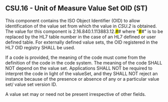 ## CSU.16 - Unit of Measure Value Set OID (ST)

This component contains the ISO Object Identifier (OID) to allow identification of the value set from which the value in _CSU.2_ is obtained. The value for this component is 2.16.840.1.113883.12.<mark>#</mark># where "<mark>#</mark>#" is to be replaced by the HL7 table number in the case of an HL7 defined or user defined table. For externally defined value sets, the OID registered in the HL7 OID registry SHALL be used.

If a code is provided, the meaning of the code must come from the definition of the code in the code system. The meaning of the code SHALL NOT depend on the value set. Applications SHALL NOT be required to interpret the code in light of the valueSet, and they SHALL NOT reject an instance because of the presence or absence of any or a particular value set/ value set version ID.

A value set may or need not be present irrespective of other fields.
